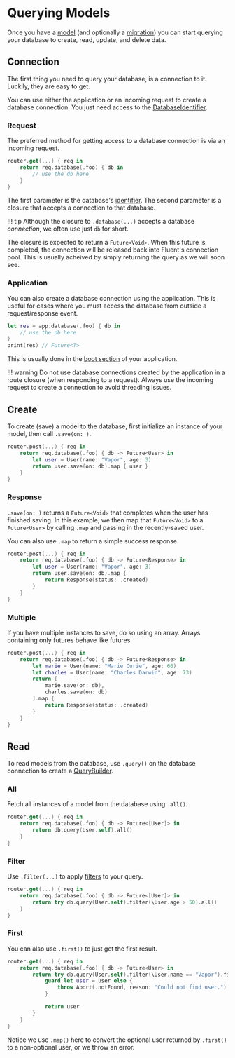 # Querying Models

Once you have a [model](models.md) (and optionally a [migration](migrations.md)) you can start 
querying your database to create, read, update, and delete data.

## Connection

The first thing you need to query your database, is a connection to it. Luckily, they are easy to get.

You can use either the application or an incoming request to create a database connection. You just need
access to the [DatabaseIdentifier](provider.md#identifier).

### Request

The preferred method for getting access to a database connection is via an incoming request. 

```swift
router.get(...) { req in
    return req.database(.foo) { db in
        // use the db here
    }
}
```

The first parameter is the database's [identifier](provider.md#identifier). The second parameter is a closure
that accepts a connection to that database.

!!! tip
    Although the closure to `.database(...)` accepts a database _connection_, we often use just `db` for short.

The closure is expected to return a `Future<Void>`. When this future is completed, the connection will be released
back into Fluent's connection pool. This is usually acheived by simply returning the query as we will soon see.

### Application

You can also create a database connection using the application. This is useful for cases where you must access
the database from outside a request/response event.

```swift
let res = app.database(.foo) { db in
    // use the db here
}
print(res) // Future<T>
```

This is usually done in the [boot section](../getting-started/structure.md#boot) of your application.

!!! warning
    Do not use database connections created by the application in a route closure (when responding to a request).
    Always use the incoming request to create a connection to avoid threading issues.

## Create

To create (save) a model to the database, first initialize an instance of your model, then call `.save(on: )`.

```swift
router.post(...) { req in
    return req.database(.foo) { db -> Future<User> in
        let user = User(name: "Vapor", age: 3)
        return user.save(on: db).map { user }
    }
}
```

### Response

`.save(on: )` returns a `Future<Void>` that completes when the user has finished saving. In this example, we then
map that `Future<Void>` to a `Future<User>` by calling `.map` and passing in the recently-saved user. 

You can also use `.map` to return a simple success response.

```swift
router.post(...) { req in
    return req.database(.foo) { db -> Future<Response> in
        let user = User(name: "Vapor", age: 3)
        return user.save(on: db).map { 
            return Response(status: .created) 
        }
    }
}
```

### Multiple

If you have multiple instances to save, do so using an array. Arrays containing only futures behave like futures.

```swift
router.post(...) { req in
    return req.database(.foo) { db -> Future<Response> in
        let marie = User(name: "Marie Curie", age: 66)
        let charles = User(name: "Charles Darwin", age: 73)
        return [
            marie.save(on: db),
            charles.save(on: db)
        ].map {
            return Response(status: .created)
        }
    }
}
```

## Read

To read models from the database, use `.query()` on the database connection to create a [QueryBuilder](../query-builder). 

### All

Fetch all instances of a model from the database using `.all()`.

```swift
router.get(...) { req in
    return req.database(.foo) { db -> Future<[User]> in
        return db.query(User.self).all()
    }
}
```

### Filter

Use `.filter(...)` to apply [filters](../query-builder#filters) to your query.

```swift
router.get(...) { req in
    return req.database(.foo) { db -> Future<[User]> in
        return try db.query(User.self).filter(\User.age > 50).all()
    }
}
```

### First

You can also use `.first()` to just get the first result.

```swift
router.get(...) { req in
    return req.database(.foo) { db -> Future<User> in
        return try db.query(User.self).filter(\User.name == "Vapor").first().map { user in
            guard let user = user else {
                throw Abort(.notFound, reason: "Could not find user.")
            }

            return user
        }
    }
}
```

Notice we use `.map()` here to convert the optional user returned by `.first()` to a non-optional
user, or we throw an error.
